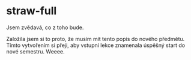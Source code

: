 ﻿# straw-full
Jsem zvědavá, co z toho bude.

Založila jsem si to proto, že musím mít tento popis do nového předmětu. Tímto vytvořením si přeji, aby vstupní lekce znamenala úspěšný start do nové semestru. Weeee. 
